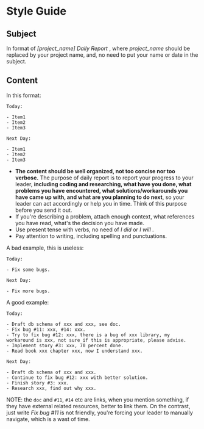 # Style Guide

## Subject

In format of *[project_name] Daily Report* , where *project_name* should be replaced by your project name, and, no need to put your name or date in the subject.

## Content

In this format:

```
Today:

- Item1
- Item2
- Item3

Next Day:

- Item1
- Item2
- Item3
```

- **The content should be well organized, not too concise nor too verbose.** The purpose of daily report is to report your progress to your leader, **including coding and researching, what have you done, what problems you have encountered, what solutions/workarounds you have came up with, and what are you planning to do next**, so your leader can act accordingly or help you in time. Think of this purpose before you send it out.
- If you're describing a problem, attach enough context, what references you have read, what's the decision you have made.
- Use present tense with verbs, no need of *I did* or *I will* .
- Pay attention to writing, including spelling and punctuations.

A bad example, this is useless:

```
Today:

- Fix some bugs.

Next Day:

- Fix more bugs.
```

A good example:

```
Today:

- Draft db schema of xxx and xxx, see doc.
- Fix bug #11: xxx, #14: xxx.
- Try to fix bug #12: xxx, there is a bug of xxx library, my workaround is xxx, not sure if this is appropriate, please advise.
- Implement story #3: xxx, 70 percent done.
- Read book xxx chapter xxx, now I understand xxx.

Next Day:

- Draft db schema of xxx and xxx.
- Continue to fix bug #12: xxx with better solution.
- Finish story #3: xxx.
- Research xxx, find out why xxx.
```

NOTE: the `doc` and `#11`, `#14` etc are links, when you mention something, if they have external related resources, better to link them. On the contrast, just write *Fix bug #11* is not friendly, you're forcing your leader to manually navigate, which is a wast of time.
